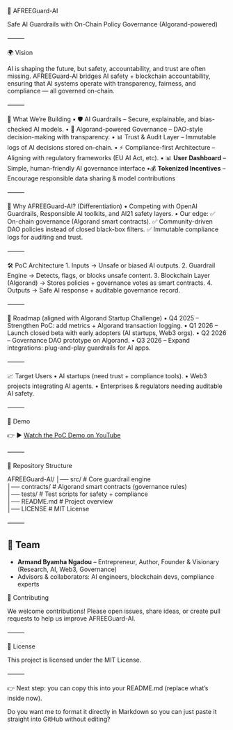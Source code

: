 🤖 AFREEGuard-AI

Safe AI Guardrails with On-Chain Policy Governance (Algorand-powered)

⸻

🌍 Vision

AI is shaping the future, but safety, accountability, and trust are often missing.
AFREEGuard-AI bridges AI safety + blockchain accountability, ensuring that AI systems operate with transparency, fairness, and compliance — all governed on-chain.

⸻

🚀 What We’re Building
	•	🛡️ AI Guardrails – Secure, explainable, and bias-checked AI models.
	•	🔗 Algorand-powered Governance – DAO-style decision-making with transparency.
	•	📊 Trust & Audit Layer – Immutable logs of AI decisions stored on-chain.
	•	⚡ Compliance-first Architecture – Aligning with regulatory frameworks (EU AI Act, etc).
  • 📊 **User Dashboard** – Simple, human-friendly AI governance interface 
  •💰 **Tokenized Incentives** – Encourage responsible data sharing & model contributions  

⸻

📌 Why AFREEGuard-AI? (Differentiation)
	•	Competing with OpenAI Guardrails, Responsible AI toolkits, and AI21 safety layers.
	•	Our edge:
✅ On-chain governance (Algorand smart contracts).
✅ Community-driven DAO policies instead of closed black-box filters.
✅ Immutable compliance logs for auditing and trust.

⸻

🛠️ PoC Architecture
	1.	Inputs → Unsafe or biased AI outputs.
	2.	Guardrail Engine → Detects, flags, or blocks unsafe content.
	3.	Blockchain Layer (Algorand) → Stores policies + governance votes as smart contracts.
	4.	Outputs → Safe AI response + auditable governance record.

⸻

🎯 Roadmap (aligned with Algorand Startup Challenge)
	•	Q4 2025 – Strengthen PoC: add metrics + Algorand transaction logging.
	•	Q1 2026 – Launch closed beta with early adopters (AI startups, Web3 orgs).
	•	Q2 2026 – Governance DAO prototype on Algorand.
	•	Q3 2026 – Expand integrations: plug-and-play guardrails for AI apps.

⸻

📈 Target Users
	•	AI startups (need trust + compliance tools).
	•	Web3 projects integrating AI agents.
	•	Enterprises & regulators needing auditable AI safety.

⸻

🎥 Demo

👉 ▶️ [Watch the PoC Demo on YouTube](https://youtu.be/sq8PRjW-Kqw?si=W6dX1eYOILQFoHwk)

⸻

📂 Repository Structure

AFREEGuard-AI/
│── src/               # Core guardrail engine  
│── contracts/         # Algorand smart contracts (governance rules)  
│── tests/             # Test scripts for safety + compliance  
│── README.md          # Project overview  
│── LICENSE            # MIT License  


⸻

## 👥 Team  
- **Armand Byamha Ngadou** – Entrepreneur, Author, Founder & Visionary (Research, AI, Web3, Governance)  
- Advisors & collaborators: AI engineers, blockchain devs, compliance experts

🤝 Contributing

We welcome contributions! Please open issues, share ideas, or create pull requests to help us improve AFREEGuard-AI.

⸻

📜 License

This project is licensed under the MIT License.

⸻

👉 Next step: you can copy this into your README.md (replace what’s inside now).

Do you want me to format it directly in Markdown so you can just paste it straight into GitHub without editing?
